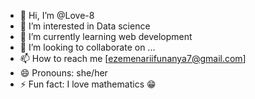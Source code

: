 - 👋 Hi, I’m @Love-8
- 👀 I’m interested in Data science
- 🌱 I’m currently learning web development
- 💞️ I’m looking to collaborate on ...
- 📫 How to reach me [ezemenariifunanya7@gmail.com]
- 😄 Pronouns: she/her
- ⚡ Fun fact: I love mathematics 😁

<!---
Love-8/Love-8 is a ✨ special ✨ repository because its `README.md` (this file) appears on your GitHub profile.
You can click the Preview link to take a look at your changes.
--->
